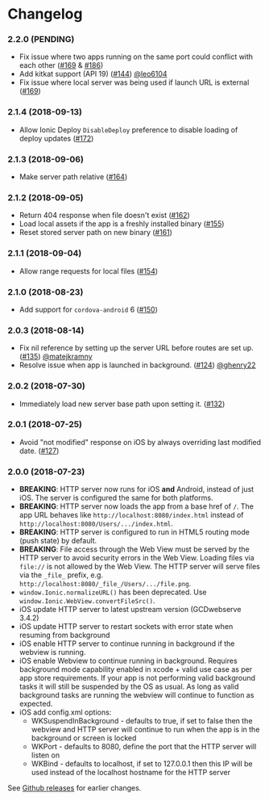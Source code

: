 # Changelog

<a name="2.2.0"></a>
### 2.2.0 (PENDING)

* Fix issue where two apps running on the same port could conflict with each other ([#169](https://github.com/ionic-team/cordova-plugin-ionic-webview/issues/165) & [#186](https://github.com/ionic-team/cordova-plugin-ionic-webview/pull/186))
* Add kitkat support (API 19) ([#144](https://github.com/ionic-team/cordova-plugin-ionic-webview/pull/144)) [@leo6104](https://github.com/leo6104)
* Fix issue where local server was being used if launch URL is external ([#169](https://github.com/ionic-team/cordova-plugin-ionic-webview/pull/169))

<a name="2.1.4"></a>
### 2.1.4 (2018-09-13)

* Allow Ionic Deploy `DisableDeploy` preference to disable loading of deploy updates ([#172](https://github.com/ionic-team/cordova-plugin-ionic-webview/pull/172))

<a name="2.1.3"></a>
### 2.1.3 (2018-09-06)

* Make server path relative ([#164](https://github.com/ionic-team/cordova-plugin-ionic-webview/pull/164))

<a name="2.1.2"></a>
### 2.1.2 (2018-09-05)

* Return 404 response when file doesn't exist ([#162](https://github.com/ionic-team/cordova-plugin-ionic-webview/pull/162))
* Load local assets if the app is a freshly installed binary ([#155](https://github.com/ionic-team/cordova-plugin-ionic-webview/pull/155))
* Reset stored server path on new binary ([#161](https://github.com/ionic-team/cordova-plugin-ionic-webview/pull/161))

<a name="2.1.1"></a>
### 2.1.1 (2018-09-04)

* Allow range requests for local files ([#154](https://github.com/ionic-team/cordova-plugin-ionic-webview/pull/154))

<a name="2.1.0"></a>
### 2.1.0 (2018-08-23)

* Add support for `cordova-android` 6 ([#150](https://github.com/ionic-team/cordova-plugin-ionic-webview/pull/150))

<a name="2.0.3"></a>
### 2.0.3 (2018-08-14)

* Fix nil reference by setting up the server URL before routes are set up. ([#135](https://github.com/ionic-team/cordova-plugin-ionic-webview/pull/135)) [@matejkramny](https://github.com/matejkramny)
* Resolve issue when app is launched in background. ([#124](https://github.com/ionic-team/cordova-plugin-ionic-webview/pull/124)) [@ghenry22](https://github.com/ghenry22)

<a name="2.0.2"></a>
### 2.0.2 (2018-07-30)

* Immediately load new server base path upon setting it. ([#132](https://github.com/ionic-team/cordova-plugin-ionic-webview/pull/132))

<a name="2.0.1"></a>
### 2.0.1 (2018-07-25)

* Avoid "not modified" response on iOS by always overriding last modified date. ([#127](https://github.com/ionic-team/cordova-plugin-ionic-webview/pull/127))

<a name="2.0.0"></a>
### 2.0.0 (2018-07-23)

* **BREAKING**: HTTP server now runs for iOS **and** Android, instead of just iOS. The server is configured the same for both platforms.
* **BREAKING**: HTTP server now loads the app from a base href of `/`. The app URL behaves like `http://localhost:8080/index.html` instead of `http://localhost:8080/Users/.../index.html`.
* **BREAKING**: HTTP server is configured to run in HTML5 routing mode (push state) by default.
* **BREAKING**: File access through the Web View must be served by the HTTP server to avoid security errors in the Web View. Loading files via `file://` is not allowed by the Web View. The HTTP server will serve files via the `_file_` prefix, e.g. `http://localhost:8080/_file_/Users/.../file.png`.
* `window.Ionic.normalizeURL()` has been deprecated. Use `window.Ionic.WebView.convertFileSrc()`.
* iOS update HTTP server to latest upstream version (GCDwebserve 3.4.2)
* iOS update HTTP server to restart sockets with error state when resuming from background
* iOS enable HTTP server to continue running in background if the webview is running.
* iOS enable Webview to continue running in background. Requires background mode capability enabled in xcode + valid use case as per app store requirements. If your app is not performing valid background tasks it will still be suspended by the OS as usual. As long as valid background tasks are running the webview will continue to function as expected.
* iOS add config.xml options:
    * WKSuspendInBackground - defaults to true, if set to false then the webview and HTTP server will continue to run when the app is in the background or screen is locked
    * WKPort - defaults to 8080, define the port that the HTTP server will listen on
    * WKBind - defaults to localhost, if set to 127.0.0.1 then this IP will be used instead of the localhost hostname for the HTTP server

See [Github releases](https://github.com/ionic-team/cordova-plugin-ionic-webview/releases) for earlier changes.
